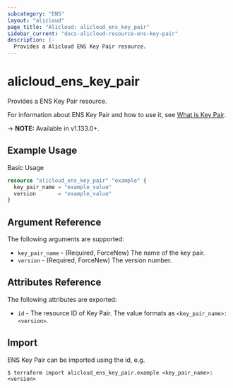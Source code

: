 ```yaml
---
subcategory: "ENS"
layout: "alicloud"
page_title: "Alicloud: alicloud_ens_key_pair"
sidebar_current: "docs-alicloud-resource-ens-key-pair"
description: |-
  Provides a Alicloud ENS Key Pair resource.
---
```


# alicloud\_ens\_key\_pair

Provides a ENS Key Pair resource.

For information about ENS Key Pair and how to use it, see [What is Key Pair](https://help.aliyun.com/product/62684.html).

-> **NOTE:** Available in v1.133.0+.

## Example Usage

Basic Usage

```terraform
resource "alicloud_ens_key_pair" "example" {
  key_pair_name = "example_value"
  version       = "example_value"
}
```

## Argument Reference

The following arguments are supported:

* `key_pair_name` - (Required, ForceNew) The name of the key pair.
* `version` - (Required, ForceNew) The version number.

## Attributes Reference

The following attributes are exported:

* `id` - The resource ID of Key Pair. The value formats as `<key_pair_name>:<version>`.

## Import

ENS Key Pair can be imported using the id, e.g.

```
$ terraform import alicloud_ens_key_pair.example <key_pair_name>:<version>
```
